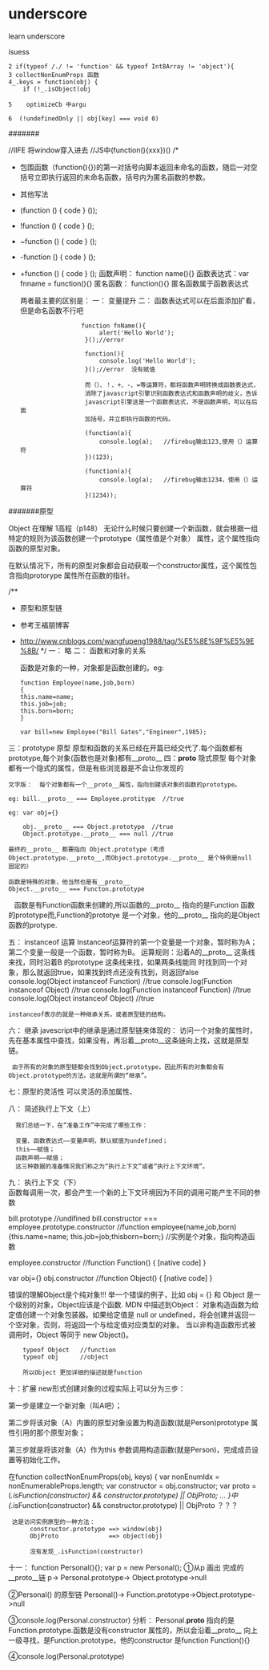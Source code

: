 # underscore
learn underscore

isuess 
   
    2 if(typeof /./ != 'function' && typeof Int8Array != 'object'){
    3 collectNonEnumProps 函数
    4_.keys = function(obj) {
        if (!_.isObject(obj

    5    optimizeCb 中argu

    6  (!undefinedOnly || obj[key] === void 0) 

#######

//IIFE 将window穿入进去
//JS中(function(){xxx})()
/*
* 包围函数（function(){})的第一对括号向脚本返回未命名的函数，随后一对空括号立即执行返回的未命名函数，括号内为匿名函数的参数。
* 其他写法
* (function () {  code  } ()); 
* !function () {  code  } ();
* ~function () {  code  } ();
* -function () {  code  } ();
* +function () {  code  } ();
  函数声明：  function name(){}
  函数表达式：var fnname = function(){}
  匿名函数：  function(){} 匿名函数属于函数表达式

  两者最主要的区别是： 一： 变量提升
                       二： 函数表达式可以在后面添加扩看，但是命名函数不行吧

                       function fnName(){
                            alert('Hello World');
                        }();//error

                        function(){
                            console.log('Hello World');    
                        }();//error  没有赋值

                        而（）、！、+、-、=等运算符，都将函数声明转换成函数表达式，
                        消除了javascript引擎识别函数表达式和函数声明的歧义，告诉
                        javascript引擎这是一个函数表达式，不是函数声明，可以在后面
                        加括号，并立即执行函数的代码。

                        (function(a){
                            console.log(a);   //firebug输出123,使用（）运算符
                        })(123);

                        (function(a){
                            console.log(a);   //firebug输出1234，使用（）运算符
                        }(1234));
#######原型

Object 在理解
1高程（p148）
无论什么时候只要创建一个新函数，就会根据一组特定的规则为该函数创建一个prototype（属性值是个对象）
属性，这个属性指向函数的原型对象。

在默认情况下，所有的原型对象都会自动获取一个constructor属性，这个属性包含指向protorype
属性所在函数的指针。



/**
* 原型和原型链 
* 参考王福朋博客
* http://www.cnblogs.com/wangfupeng1988/tag/%E5%8E%9F%E5%9E%8B/
*/
一： 略
二： 函数和对象的关系
    
    函数是对象的一种，对象都是函数创建的。eg:

      function Employee(name,job,born)
      {
      this.name=name;
      this.job=job;
      this.born=born;
      }

      var bill=new Employee("Bill Gates","Engineer",1985);

三：prototype 原型
  原型和函数的关系已经在开篇已经交代了.每个函数都有prototype,每个对象(函数也是对象)都有__proto__
四：__proto__ 隐式原型
    每个对象都有一个隐式的属性，但是有些浏览器是不会让你发现的  

    文字版：  每个对象都有一个__proto__属性，指向创建该对象的函数的prototype。

    eg: bill.__proto__ === Employee.protitype  //true

    eg: var obj={}

        obj.__proto__ === Object.prototype  //true
        Object.prototype.__proto__ === null //true

    最终的__proto__ 都要指向 Object.prototype（考虑Object.prototype.__proto__,而Object.prototype.__proto__ 是个特例是null 固定的）

    函数是特殊的对象，他当然也是有__proto__
    Object.__proto__ === Functon.prototype
    函数是有Function函数来创建的,所以函数的__proto__ 指向的是Function 函数的prototype而,Function的prototye 是一个对象，他的__proto__ 指向的是Object 函数的protype.

五： instanceof 运算
      Instanceof运算符的第一个变量是一个对象，暂时称为A；第二个变量一般是一个函数，暂时称为B。
      运算规则：沿着A的__proto__ 这条线来找，同时沿着B 的prototype 这条线来找，如果两条线能同
                时找到同一个对象，那么就返回true，如果找到终点还没有找到，则返回false
                console.log(Object instanceof Function) //true
                console.log(Function instanceof Object) //true
                console.log(Function instanceof Function) //true
                console.log(Object instanceof Object) //true
  
    instanceof表示的就是一种继承关系，或者原型链的结构。

六： 继承
     javescript中的继承是通过原型链来体现的：
     访问一个对象的属性时，先在基本属性中查找，如果没有，再沿着__proto__这条链向上找，这就是原型链。

     由于所有的对象的原型链都会找到Object.prototype，因此所有的对象都会有Object.prototype的方法。这就是所谓的“继承”。

七：原型的灵活性
        可以灵活的添加属性、

八：  简述执行上下文（上）

      我们总结一下，在“准备工作”中完成了哪些工作：

      变量、函数表达式——变量声明，默认赋值为undefined；
      this——赋值；
      函数声明——赋值；
      这三种数据的准备情况我们称之为“执行上下文”或者“执行上下文环境”。

九： 执行上下文（下）               
      函数每调用一次，都会产生一个新的上下文环境因为不同的调用可能产生不同的参数



bill.prototype        //undifined
bill.constructor === employee.prototype.constructor
                      //function employee(name,job,born){this.name=name;
                        this.job=job;thisborn=born;} //实例是个对象，指向构造函数

employee.constructor  //function Function() { [native code] }


var obj={}
obj.constructor       //function Object() { [native code] }   

错误的理解Object是个纯对象!!!
    举一个错误的例子，比如 obj = {} 和 Object 是一个级别的对象，Object应该是个函数.
    MDN 中描述到Object：
        对象构造函数为给定值创建一个对象包装器。如果给定值是  null or undefined，将会创建并返回一个空对象，否则，将返回一个与给定值对应类型的对象。
        当以非构造函数形式被调用时，Object 等同于 new Object()。

        typeof Object   //function                 
        typeof obj      //object

        所以Object 更加详细的描述就是function  


十：扩展
  new形式创建对象的过程实际上可以分为三步：

  第一步是建立一个新对象（叫A吧）；

  第二步将该对象（A）内置的原型对象设置为构造函数(就是Person)prototype 属性引用的那个原型对象；

  第三步就是将该对象（A）作为this 参数调用构造函数(就是Person)，完成成员设置等初始化工作。      


  在function collectNonEnumProps(obj, keys) {
      var nonEnumIdx = nonEnumerableProps.length;
      var constructor = obj.constructor;
      var proto = (_.isFunction(constructor) && constructor.prototype) || ObjProto;
      ...
    }中(_.isFunction(constructor) && constructor.prototype) || ObjProto ？？？

     这是访问实例原型的一种方法：
          constructor.prototype ==> window(obj)
          ObjProto              ==> object(obj)

          没有发现_.isFunction(constructor)

十一：
function Personal(){};
var p = new Personal();
①从p 画出 完成的__proto__链
  p-> Personal.prototype-> Object.prototype->null

②Personal() 的原型链
Personal()-> Function.prototype->Object.prototype->null

③console.log(Personal.constructor)
分析： Personal.__proto__ 指向的是Function.prototype.函数是没有constructor 属性的，所以会沿着__proto__ 向上一级寻找，是Function.prototype，他的constructor 是function Function(){}

④console.log(Personal.prototype)

